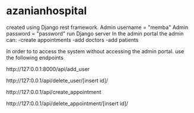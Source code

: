 # azanianhospital
created using Django rest framework. Admin username = "memba" Admin password = "password"
run Django server
In the admin portal the admin can:
-create appointments 
-add doctors 
-add patients

In order to to access the system without accessing the admin portal. use the following endpoints

http://127:0.0.1:8000/api/add_user

http://127:0.0.1/api/delete_user/[insert id]/

http://127:0.0.1/api/create_appointment

http://127:0.0.1/api/delete_appointment/[insert id]/



